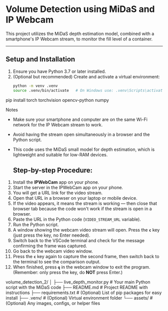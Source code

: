 # Volume Detection using MiDaS and IP Webcam

This project utilizes the MiDaS depth estimation model, combined with a smartphone's IP Webcam stream, to monitor the fill level of a container.

---

## Setup and Installation

1. Ensure you have Python 3.7 or later installed.
2. (Optional but recommended) Create and activate a virtual environment:
   ```bash
   python -m venv .venv
   source .venv/bin/activate   # On Windows use: .venv\Scripts\activate


pip install torch torchvision opencv-python numpy


Notes
- Make sure your smartphone and computer are on the same Wi-Fi network for the IP Webcam stream to work.

- Avoid having the stream open simultaneously in a browser and the Python script.

- This code uses the MiDaS small model for depth estimation, which is lightweight and suitable for low-RAM devices.

  ## Step-by-step Procedure:

1. Install the **IPWebCam** app on your phone.
2. Start the server in the IPWebCam app on your phone.
3. You will get a URL link for the video stream.
4. Open that URL in a browser on your laptop or mobile device.
5. If the video appears, it means the stream is working — then close that browser tab because the code won't work if the stream is open in a browser.
6. Paste the URL in the Python code (`VIDEO_STREAM_URL` variable).
7. Run the Python script.
8. A window showing the webcam video stream will open. Press the **`c`** key (just press the key, no Enter needed).
9. Switch back to the VSCode terminal and check for the message confirming the frame was captured.
10. Go back to the webcam video window.
11. Press the **`c`** key again to capture the second frame, then switch back to the terminal to see the comparison output.
12. When finished, press **`q`** in the webcam window to exit the program. (Remember: only press the key, do **NOT** press Enter.)


volume_detection_2/
│
├── live_depth_monitor.py       # Your main Python script with the MiDaS code
├── README.md                   # Project README with instructions
├── requirements.txt            # (Optional) List of pip packages for easy install
├── .venv/                      # (Optional) Virtual environment folder
└── assets/                     # (Optional) Any images, configs, or helper files



